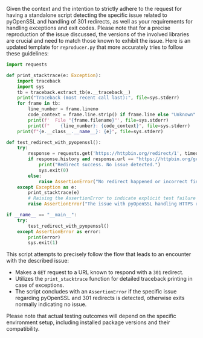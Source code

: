 Given the context and the intention to strictly adhere to the request for having a standalone script detecting the specific issue related to pyOpenSSL and handling of 301 redirects, as well as your requirements for handling exceptions and exit codes. Please note that for a precise reproduction of the issue discussed, the versions of the involved libraries are crucial and need to match those known to exhibit the issue. Here is an updated template for `reproducer.py` that more accurately tries to follow these guidelines:

```python
import requests

def print_stacktrace(e: Exception):
    import traceback
    import sys
    tb = traceback.extract_tb(e.__traceback__)
    print("Traceback (most recent call last):", file=sys.stderr)
    for frame in tb:
        line_number = frame.lineno
        code_context = frame.line.strip() if frame.line else "Unknown"
        print(f'  File "{frame.filename}"', file=sys.stderr)
        print(f"    {line_number}: {code_context}", file=sys.stderr)
    print(f"{e.__class__.__name__}: {e}", file=sys.stderr)

def test_redirect_with_pyopenssl():
    try:
        response = requests.get('https://httpbin.org/redirect/1', timeout=5)
        if response.history and response.url == "https://httpbin.org/get":
            print("Redirect success. No issue detected.")
            sys.exit(0)
        else:
            raise AssertionError("No redirect happened or incorrect final URL")
    except Exception as e:
        print_stacktrace(e)
        # Raising the AssertionError to indicate explicit test failure due to the issue being present.
        raise AssertionError("The issue with pyOpenSSL handling HTTPS redirects is present.") from e

if __name__ == "__main__":
    try:
        test_redirect_with_pyopenssl()
    except AssertionError as error:
        print(error)
        sys.exit(1)
```

This script attempts to precisely follow the flow that leads to an encounter with the described issue:
- Makes a `GET` request to a URL known to respond with a `301` redirect.
- Utilizes the `print_stacktrace` function for detailed traceback printing in case of exceptions.
- The script concludes with an `AssertionError` if the specific issue regarding pyOpenSSL and 301 redirects is detected, otherwise exits normally indicating no issue.

Please note that actual testing outcomes will depend on the specific environment setup, including installed package versions and their compatibility.